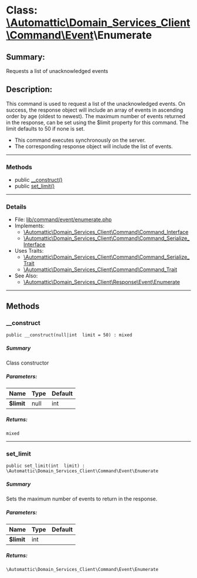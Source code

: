 # Class: [\Automattic](../namespaces/automattic.md)[\Domain_Services_Client](../namespaces/automattic-domain-services-client.md)[\Command](../namespaces/automattic-domain-services-client-command.md)[\Event](../namespaces/automattic-domain-services-client-command-event.md)\Enumerate

## Summary:

Requests a list of unacknowledged events

## Description:

This command is used to request a list of the unacknowledged events. On success, the response object will include an
array of events in ascending order by age (oldest to newest). The maximum number of events returned in the response,
can be set using the $limit property for this command. The limit defaults to 50 if none is set.
- This command executes synchronously on the server.
- The corresponding response object will include the list of events.


---

### Methods

* public [__construct()](#method___construct)
* public [set_limit()](#method_set_limit)

---

### Details

* File: [lib/command/event/enumerate.php](../../lib/command/event/enumerate.php)
* Implements:
  * [\Automattic\Domain_Services_Client\Command\Command_Interface](../classes/Automattic-Domain-Services-Client-Command-Command-Interface.md)
  * [\Automattic\Domain_Services_Client\Command\Command_Serialize_Interface](../classes/Automattic-Domain-Services-Client-Command-Command-Serialize-Interface.md)
* Uses Traits:
  * [\Automattic\Domain_Services_Client\Command\Command_Serialize_Trait](../classes/Automattic-Domain-Services-Client-Command-Command-Serialize-Trait.md)
  * [\Automattic\Domain_Services_Client\Command\Command_Trait](../classes/Automattic-Domain-Services-Client-Command-Command-Trait.md)
* See Also:
  * [\Automattic\Domain_Services_Client\Response\Event\Enumerate](../classes/Automattic-Domain-Services-Client-Response-Event-Enumerate.md)

---

## Methods

<a id="method___construct"></a>
### __construct

```
public __construct(null|int  limit = 50) : mixed
```

##### Summary

Class constructor

##### Parameters:

| Name | Type | Default |
|------|------|---------|
| **$limit** | null|int | 50 |

##### Returns:

```
mixed
```

---

<a id="method_set_limit"></a>
### set_limit

```
public set_limit(int  limit) : \Automattic\Domain_Services_Client\Command\Event\Enumerate
```

##### Summary

Sets the maximum number of events to return in the response.

##### Parameters:

| Name | Type | Default |
|------|------|---------|
| **$limit** | int |  |

##### Returns:

```
\Automattic\Domain_Services_Client\Command\Event\Enumerate
```

